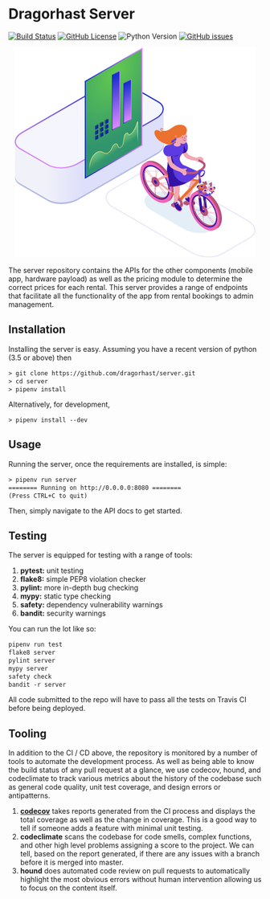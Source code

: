 # Dragorhast Server

[![Build Status](https://img.shields.io/travis/dragorhast/server.svg?style=flat-square)](https://travis-ci.org/dragorhast/server)
[![GitHub License](https://img.shields.io/github/license/dragorhast/server.svg?style=flat-square)](https://github.com/dragorhast/server/blob/master/license.md)
![Python Version](https://img.shields.io/badge/python-3.5%2B-blue.svg?style=flat-square)
[![GitHub issues](https://img.shields.io/github/issues/dragorhast/server.svg?style=flat-square)](https://github.com/dragorhast/server/issues)

<p align="center"><img src="./graphic.png" /></p>

The server repository contains the APIs for the other components (mobile app, hardware payload) as well as
the pricing module to determine the correct prices for each rental. This server provides a range of endpoints
that facilitate all the functionality of the app from rental bookings to admin management.

## Installation

Installing the server is easy. Assuming you have a recent version of python (3.5 or above) then

    > git clone https://github.com/dragorhast/server.git
    > cd server
    > pipenv install

Alternatively, for development,

    > pipenv install --dev

## Usage

Running the server, once the requirements are installed, is simple:

    > pipenv run server
    ======== Running on http://0.0.0.0:8080 ========
    (Press CTRL+C to quit)


Then, simply navigate to the API docs to get started.

## Testing

The server is equipped for testing with a range of tools:

1. **pytest:** unit testing
2. **flake8:** simple PEP8 violation checker
3. **pylint:** more in-depth bug checking
4. **mypy:** static type checking
5. **safety:** dependency vulnerability warnings
6. **bandit:** security warnings

You can run the lot like so:

    pipenv run test
    flake8 server
    pylint server
    mypy server
    safety check
    bandit -r server

All code submitted to the repo will have to pass all the tests
on Travis CI before being deployed.

## Tooling

In addition to the CI / CD above, the repository is monitored by a number of tools to automate the development process.
As well as being able to know the build status of any pull request at a glance, we use codecov, hound, and codeclimate
to track various metrics about the history of the codebase such as general code quality, unit test coverage, and design
errors or antipatterns.

1. [**codecov**](https://codeclimate.com/github/dragorhast/server) takes reports generated from the CI process and displays the total coverage as well as the change in
coverage. This is a good way to tell if someone adds a feature with minimal unit testing.
2. **codeclimate** scans the codebase for code smells, complex functions, and other high level problems assigning a
score to the project. We can tell, based on the report generated, if there are any issues with a branch before it is
merged into master.
3. **hound** does automated code review on pull requests to automatically highlight the most obvious errors without
human intervention allowing us to focus on the content itself.
